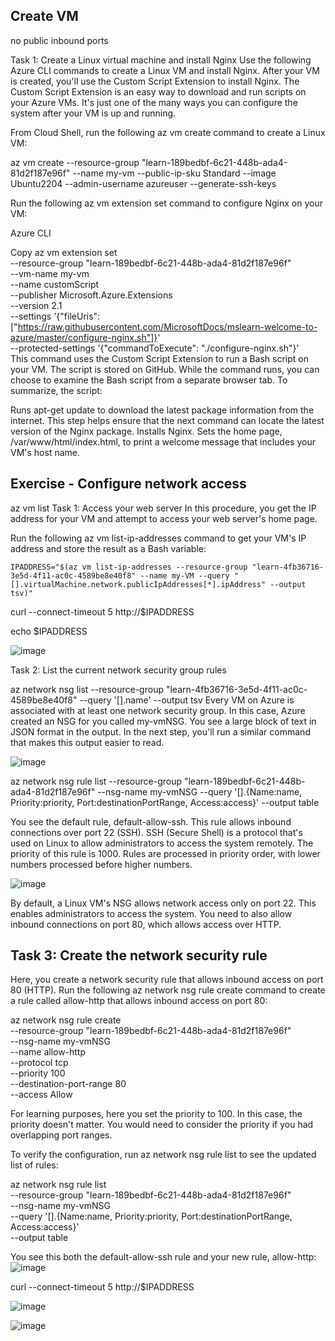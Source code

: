 
## Create VM
no public inbound ports

Task 1: Create a Linux virtual machine and install Nginx
Use the following Azure CLI commands to create a Linux VM and install Nginx. After your VM is created, you'll use the Custom Script Extension to install Nginx. The Custom Script Extension is an easy way to download and run scripts on your Azure VMs. It's just one of the many ways you can configure the system after your VM is up and running.

From Cloud Shell, run the following az vm create command to create a Linux VM:

az vm create --resource-group "learn-189bedbf-6c21-448b-ada4-81d2f187e96f" --name my-vm --public-ip-sku Standard --image Ubuntu2204 --admin-username azureuser --generate-ssh-keys

Run the following az vm extension set command to configure Nginx on your VM:

Azure CLI

Copy
az vm extension set \
  --resource-group "learn-189bedbf-6c21-448b-ada4-81d2f187e96f" \
  --vm-name my-vm \
  --name customScript \
  --publisher Microsoft.Azure.Extensions \
  --version 2.1 \
  --settings '{"fileUris":["https://raw.githubusercontent.com/MicrosoftDocs/mslearn-welcome-to-azure/master/configure-nginx.sh"]}' \
  --protected-settings '{"commandToExecute": "./configure-nginx.sh"}'    
  This command uses the Custom Script Extension to run a Bash script on your VM. The script is stored on GitHub. While the command runs, you can choose to examine the Bash script from a separate browser tab. To summarize, the script:

Runs apt-get update to download the latest package information from the internet. This step helps ensure that the next command can locate the latest version of the Nginx package.
Installs Nginx.
Sets the home page, /var/www/html/index.html, to print a welcome message that includes your VM's host name.

## Exercise - Configure network access

az vm list
Task 1: Access your web server
In this procedure, you get the IP address for your VM and attempt to access your web server's home page.

Run the following az vm list-ip-addresses command to get your VM's IP address and store the result as a Bash variable:
```
IPADDRESS="$(az vm list-ip-addresses --resource-group "learn-4fb36716-3e5d-4f11-ac0c-4589be8e40f8" --name my-VM --query "[].virtualMachine.network.publicIpAddresses[*].ipAddress" --output tsv)"
```

curl --connect-timeout 5 http://$IPADDRESS

echo $IPADDRESS

![image](https://github.com/ZCHAnalytics/az-100/assets/146954022/187ad96e-c89b-4ca5-9dd2-6fc74f659e4b)


Task 2: List the current network security group rules

az network nsg list --resource-group "learn-4fb36716-3e5d-4f11-ac0c-4589be8e40f8" --query '[].name' --output tsv
Every VM on Azure is associated with at least one network security group. In this case, Azure created an NSG for you called my-vmNSG.
You see a large block of text in JSON format in the output. In the next step, you'll run a similar command that makes this output easier to read.

![image](https://github.com/ZCHAnalytics/az-100/assets/146954022/23b1755b-79a5-432f-9d20-5ccf14386704)

az network nsg rule list --resource-group "learn-189bedbf-6c21-448b-ada4-81d2f187e96f" --nsg-name my-vmNSG --query '[].{Name:name, Priority:priority, Port:destinationPortRange, Access:access}' --output table

You see the default rule, default-allow-ssh. This rule allows inbound connections over port 22 (SSH). SSH (Secure Shell) is a protocol that's used on Linux to allow administrators to access the system remotely. The priority of this rule is 1000. Rules are processed in priority order, with lower numbers processed before higher numbers.

![image](https://github.com/ZCHAnalytics/az-100/assets/146954022/e5d1523f-434c-4d0d-a87d-7d9341cc94db)

By default, a Linux VM's NSG allows network access only on port 22. This enables administrators to access the system. You need to also allow inbound connections on port 80, which allows access over HTTP.

## Task 3: Create the network security rule
Here, you create a network security rule that allows inbound access on port 80 (HTTP).
Run the following az network nsg rule create command to create a rule called allow-http that allows inbound access on port 80:

az network nsg rule create \
  --resource-group "learn-189bedbf-6c21-448b-ada4-81d2f187e96f" \
  --nsg-name my-vmNSG \
  --name allow-http \
  --protocol tcp \
  --priority 100 \
  --destination-port-range 80 \
  --access Allow    

For learning purposes, here you set the priority to 100. In this case, the priority doesn't matter. You would need to consider the priority if you had overlapping port ranges.

To verify the configuration, run az network nsg rule list to see the updated list of rules:

az network nsg rule list \
  --resource-group "learn-189bedbf-6c21-448b-ada4-81d2f187e96f" \
  --nsg-name my-vmNSG \
  --query '[].{Name:name, Priority:priority, Port:destinationPortRange, Access:access}' \
  --output table    

You see this both the default-allow-ssh rule and your new rule, allow-http:
![image](https://github.com/ZCHAnalytics/az-100/assets/146954022/d6964fa4-7ff6-47b7-ac37-3ec6f67758cf)

curl --connect-timeout 5 http://$IPADDRESS

![image](https://github.com/ZCHAnalytics/az-100/assets/146954022/a861ac16-fb77-41fa-8f0d-82dc7e19d2db)

![image](https://github.com/ZCHAnalytics/az-100/assets/146954022/b7f6c501-d595-45d1-895a-8d0e8181bbc6)

